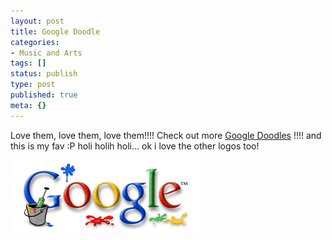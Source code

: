 ```yaml
---
layout: post
title: Google Doodle
categories:
- Music and Arts
tags: []
status: publish
type: post
published: true
meta: {}
---
```

Love them, love them, love them!!!! Check out more [Google Doodles](http://www.google.com/holidaylogos.html) !!!! and this is my fav :P holi holih holi... ok i love the other logos too!

![](/img/holi.gif)
